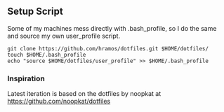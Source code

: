 ## Setup Script

Some of my machines mess directly with .bash_profile, so I do the same and source my own user_profile script.

```
git clone https://github.com/hramos/dotfiles.git $HOME/dotfiles/
touch $HOME/.bash_profile
echo "source $HOME/dotfiles/user_profile" >> $HOME/.bash_profile
```

### Inspiration

Latest iteration is based on the dotfiles by noopkat at https://github.com/noopkat/dotfiles
